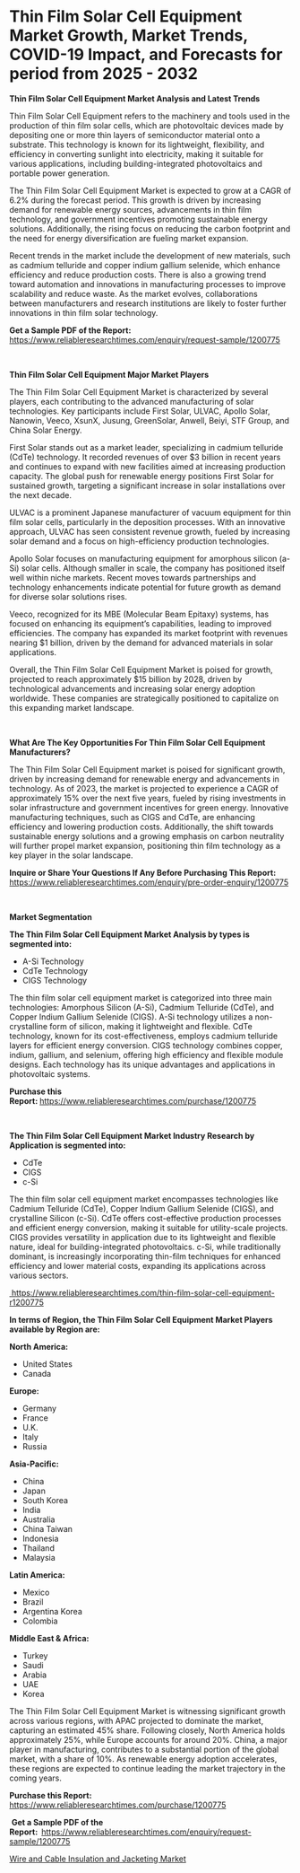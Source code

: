 <p><h1>Thin Film Solar Cell Equipment Market Growth, Market Trends, COVID-19 Impact, and Forecasts for period from 2025 - 2032</h1></p><p><strong>Thin Film Solar Cell Equipment Market Analysis and Latest Trends</strong></p>
<p><p>Thin Film Solar Cell Equipment refers to the machinery and tools used in the production of thin film solar cells, which are photovoltaic devices made by depositing one or more thin layers of semiconductor material onto a substrate. This technology is known for its lightweight, flexibility, and efficiency in converting sunlight into electricity, making it suitable for various applications, including building-integrated photovoltaics and portable power generation.</p><p>The Thin Film Solar Cell Equipment Market is expected to grow at a CAGR of 6.2% during the forecast period. This growth is driven by increasing demand for renewable energy sources, advancements in thin film technology, and government incentives promoting sustainable energy solutions. Additionally, the rising focus on reducing the carbon footprint and the need for energy diversification are fueling market expansion.</p><p>Recent trends in the market include the development of new materials, such as cadmium telluride and copper indium gallium selenide, which enhance efficiency and reduce production costs. There is also a growing trend toward automation and innovations in manufacturing processes to improve scalability and reduce waste. As the market evolves, collaborations between manufacturers and research institutions are likely to foster further innovations in thin film solar technology.</p></p>
<p><strong>Get a Sample PDF of the Report:&nbsp;</strong> <a href="https://www.reliableresearchtimes.com/enquiry/request-sample/1200775?utm_campaign=2720&utm_medium=2&utm_source=Github&utm_content=ia&utm_term=22032025&utm_id=thin-film-solar-cell-equipment">https://www.reliableresearchtimes.com/enquiry/request-sample/1200775</a></p>
<p>&nbsp;</p>
<p><strong>Thin Film Solar Cell Equipment Major Market Players</strong></p>
<p><p>The Thin Film Solar Cell Equipment Market is characterized by several players, each contributing to the advanced manufacturing of solar technologies. Key participants include First Solar, ULVAC, Apollo Solar, Nanowin, Veeco, XsunX, Jusung, GreenSolar, Anwell, Beiyi, STF Group, and China Solar Energy.</p><p>First Solar stands out as a market leader, specializing in cadmium telluride (CdTe) technology. It recorded revenues of over $3 billion in recent years and continues to expand with new facilities aimed at increasing production capacity. The global push for renewable energy positions First Solar for sustained growth, targeting a significant increase in solar installations over the next decade.</p><p>ULVAC is a prominent Japanese manufacturer of vacuum equipment for thin film solar cells, particularly in the deposition processes. With an innovative approach, ULVAC has seen consistent revenue growth, fueled by increasing solar demand and a focus on high-efficiency production technologies.</p><p>Apollo Solar focuses on manufacturing equipment for amorphous silicon (a-Si) solar cells. Although smaller in scale, the company has positioned itself well within niche markets. Recent moves towards partnerships and technology enhancements indicate potential for future growth as demand for diverse solar solutions rises.</p><p>Veeco, recognized for its MBE (Molecular Beam Epitaxy) systems, has focused on enhancing its equipment’s capabilities, leading to improved efficiencies. The company has expanded its market footprint with revenues nearing $1 billion, driven by the demand for advanced materials in solar applications.</p><p>Overall, the Thin Film Solar Cell Equipment Market is poised for growth, projected to reach approximately $15 billion by 2028, driven by technological advancements and increasing solar energy adoption worldwide. These companies are strategically positioned to capitalize on this expanding market landscape.</p></p>
<p>&nbsp;</p>
<p><strong>What Are The Key Opportunities For Thin Film Solar Cell Equipment Manufacturers?</strong></p>
<p><p>The Thin Film Solar Cell Equipment market is poised for significant growth, driven by increasing demand for renewable energy and advancements in technology. As of 2023, the market is projected to experience a CAGR of approximately 15% over the next five years, fueled by rising investments in solar infrastructure and government incentives for green energy. Innovative manufacturing techniques, such as CIGS and CdTe, are enhancing efficiency and lowering production costs. Additionally, the shift towards sustainable energy solutions and a growing emphasis on carbon neutrality will further propel market expansion, positioning thin film technology as a key player in the solar landscape.</p></p>
<p><strong>Inquire or Share Your Questions If Any Before Purchasing This Report:</strong> <a href="https://www.reliableresearchtimes.com/enquiry/pre-order-enquiry/1200775?utm_campaign=2720&utm_medium=2&utm_source=Github&utm_content=ia&utm_term=22032025&utm_id=thin-film-solar-cell-equipment">https://www.reliableresearchtimes.com/enquiry/pre-order-enquiry/1200775</a></p>
<p>&nbsp;</p>
<p><strong>Market Segmentation</strong></p>
<p><strong>The Thin Film Solar Cell Equipment Market Analysis by types is segmented into:</strong></p>
<p><ul><li>A-Si Technology</li><li>CdTe Technology</li><li>CIGS Technology</li></ul></p>
<p><p>The thin film solar cell equipment market is categorized into three main technologies: Amorphous Silicon (A-Si), Cadmium Telluride (CdTe), and Copper Indium Gallium Selenide (CIGS). A-Si technology utilizes a non-crystalline form of silicon, making it lightweight and flexible. CdTe technology, known for its cost-effectiveness, employs cadmium telluride layers for efficient energy conversion. CIGS technology combines copper, indium, gallium, and selenium, offering high efficiency and flexible module designs. Each technology has its unique advantages and applications in photovoltaic systems.</p></p>
<p><strong>Purchase this Report:&nbsp;</strong><a href="https://www.reliableresearchtimes.com/purchase/1200775?utm_campaign=2720&utm_medium=2&utm_source=Github&utm_content=ia&utm_term=22032025&utm_id=thin-film-solar-cell-equipment">https://www.reliableresearchtimes.com/purchase/1200775</a></p>
<p>&nbsp;</p>
<p><strong>The Thin Film Solar Cell Equipment Market Industry Research by Application is segmented into:</strong></p>
<p><ul><li>CdTe</li><li>CIGS</li><li>c-Si</li></ul></p>
<p><p>The thin film solar cell equipment market encompasses technologies like Cadmium Telluride (CdTe), Copper Indium Gallium Selenide (CIGS), and crystalline Silicon (c-Si). CdTe offers cost-effective production processes and efficient energy conversion, making it suitable for utility-scale projects. CIGS provides versatility in application due to its lightweight and flexible nature, ideal for building-integrated photovoltaics. c-Si, while traditionally dominant, is increasingly incorporating thin-film techniques for enhanced efficiency and lower material costs, expanding its applications across various sectors.</p></p>
<p><a href="https://www.reliableresearchtimes.com/thin-film-solar-cell-equipment-r1200775?utm_campaign=2720&utm_medium=2&utm_source=Github&utm_content=ia&utm_term=22032025&utm_id=thin-film-solar-cell-equipment">&nbsp;https://www.reliableresearchtimes.com/thin-film-solar-cell-equipment-r1200775</a></p>
<p><strong>In terms of Region, the Thin Film Solar Cell Equipment Market Players available by Region are:</strong></p>
<p>
    <p> <strong> North America: </strong>
        <ul>
            <li>United States</li>
            <li>Canada</li>
        </ul>
        </p> 
    <p> <strong> Europe: </strong>
        <ul>
            <li>Germany</li>
            <li>France</li>
            <li>U.K.</li>
            <li>Italy</li>
            <li>Russia</li>
        </ul>
        </p> 
    <p> <strong> Asia-Pacific: </strong>
        <ul>
            <li>China</li>
            <li>Japan</li>
            <li>South Korea</li>
            <li>India</li>
            <li>Australia</li>
            <li>China Taiwan</li>
            <li>Indonesia</li>
            <li>Thailand</li>
            <li>Malaysia</li>
        </ul>
        </p> 
    <p> <strong> Latin America: </strong>
        <ul>
            <li>Mexico</li>
            <li>Brazil</li>
            <li>Argentina Korea</li>
            <li>Colombia</li>
        </ul>
        </p> 
    <p> <strong> Middle East & Africa: </strong>
        <ul>
            <li>Turkey</li>
            <li>Saudi</li>
            <li>Arabia</li>
            <li>UAE</li>
            <li>Korea</li>
        </ul>
    </p>
    </p>
<p><p>The Thin Film Solar Cell Equipment Market is witnessing significant growth across various regions, with APAC projected to dominate the market, capturing an estimated 45% share. Following closely, North America holds approximately 25%, while Europe accounts for around 20%. China, a major player in manufacturing, contributes to a substantial portion of the global market, with a share of 10%. As renewable energy adoption accelerates, these regions are expected to continue leading the market trajectory in the coming years.</p></p>
<p><strong>Purchase this Report: </strong><a href="https://www.reliableresearchtimes.com/purchase/1200775?utm_campaign=2720&utm_medium=2&utm_source=Github&utm_content=ia&utm_term=22032025&utm_id=thin-film-solar-cell-equipment">https://www.reliableresearchtimes.com/purchase/1200775</a></p>
<p>&nbsp;<strong>Get a Sample PDF of the Report:&nbsp;&nbsp;</strong><a href="https://www.reliableresearchtimes.com/enquiry/request-sample/1200775?utm_campaign=2720&utm_medium=2&utm_source=Github&utm_content=ia&utm_term=22032025&utm_id=thin-film-solar-cell-equipment">https://www.reliableresearchtimes.com/enquiry/request-sample/1200775</a></p>
<p><strong></strong></p>
<p><p><a href="https://github.com/vilehoaguy/Market-Research-Report-List-1/blob/main/wire-and-cable-insulation-and-jacketing-market.md?utm_campaign=2720&utm_medium=2&utm_source=Github&utm_content=ia&utm_term=22032025&utm_id=thin-film-solar-cell-equipment">Wire and Cable Insulation and Jacketing Market</a></p></p>